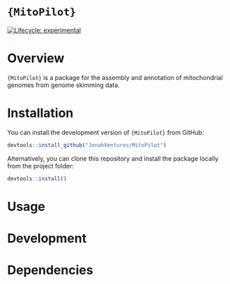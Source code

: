 
<!-- README.md is generated from README.Rmd. Please edit that file -->

# `{MitoPilot}`

<!-- badges: start -->

[![Lifecycle:
experimental](https://img.shields.io/badge/lifecycle-experimental-orange.svg)](https://lifecycle.r-lib.org/articles/stages.html#experimental)
<!-- badges: end -->

# Overview

`{MitoPilot}` is a package for the assembly and annotation of
mitochondrial genomes from genome skimming data.

# Installation

You can install the development version of `{MitoPilot}` from GitHub:

``` r
devtools::install_github("JonahVentures/MitoPilot")
```

Alternatively, you can clone this repository and install the package
locally from the project folder:

``` r
devtools::install()
```

# Usage

# Development

# Dependencies

